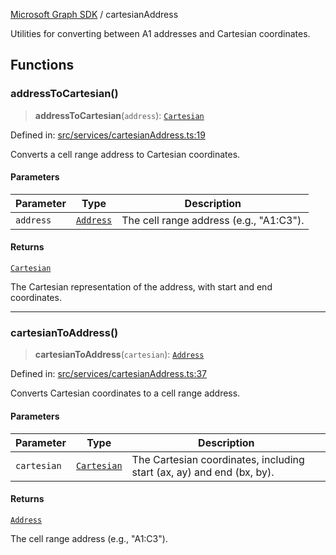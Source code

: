 [Microsoft Graph SDK](README.md) / cartesianAddress

Utilities for converting between A1 addresses and Cartesian coordinates.

## Functions

### addressToCartesian()

> **addressToCartesian**(`address`): [`Cartesian`](Cartesian.md#cartesian)

Defined in: [src/services/cartesianAddress.ts:19](https://github.com/Future-Secure-AI/microsoft-graph/blob/main/src/services/cartesianAddress.ts#L19)

Converts a cell range address to Cartesian coordinates.

#### Parameters

| Parameter | Type | Description |
| ------ | ------ | ------ |
| `address` | [`Address`](Address.md#address) | The cell range address (e.g., "A1:C3"). |

#### Returns

[`Cartesian`](Cartesian.md#cartesian)

The Cartesian representation of the address, with start and end coordinates.

***

### cartesianToAddress()

> **cartesianToAddress**(`cartesian`): [`Address`](Address.md#address)

Defined in: [src/services/cartesianAddress.ts:37](https://github.com/Future-Secure-AI/microsoft-graph/blob/main/src/services/cartesianAddress.ts#L37)

Converts Cartesian coordinates to a cell range address.

#### Parameters

| Parameter | Type | Description |
| ------ | ------ | ------ |
| `cartesian` | [`Cartesian`](Cartesian.md#cartesian) | The Cartesian coordinates, including start (ax, ay) and end (bx, by). |

#### Returns

[`Address`](Address.md#address)

The cell range address (e.g., "A1:C3").
